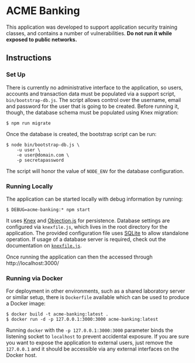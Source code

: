 # ACME Banking

This application was developed to support application security
training classes, and contains a number of vulnerabilities.
**Do not run it while exposed to public networks.**

## Instructions

### Set Up
There is currently no administrative interface to the application,
so users, accounts and transaction data must be populated via a
support script, `bin/bootstrap-db.js`. The script allows control
over the username, email and password for the user that is going
to be created. Before running it, though, the database schema must
be populated using Knex migration:
```
$ npm run migrate
```
Once the database is created, the bootstrap script can be run:
```
$ node bin/bootstrap-db.js \
    -u user \
    -e user@domain.com \
    -p secretapassword
```
The script will honor the value of `NODE_ENV` for the database
configuration.

### Running Locally
The application can be started locally with debug information
by running:
```
$ DEBUG=acme-banking:* npm start
```

It uses [Knex](https://knexjs.org/) and
[Objection.js](https://vincit.github.io/objection.js/) for persistence.
Database settings are configured via `knexfile.js`, which lives in the
root directory for the application. The provided configuration file uses
[SQLite](https://www.sqlite.org/index.html) to allow standalone operation.
If usage of a database server is required, check out the documentation
on [`knexfile.js`](https://knexjs.org/#knexfile).

Once running the application can then the accessed through
http://localhost:3000/

### Running via Docker
For deployment in other environments, such as a shared
laboratory server or similar setup, there is `Dockerfile`
available which can be used to produce a Docker image:

```
$ docker build -t acme-banking:latest .
$ docker run -d -p 127.0.0.1:3000:3000 acme-banking:latest
```

Running `docker` with the `-p 127.0.0.1:3000:3000` parameter
binds the listening socket to `localhost` to prevent
accidental exposure. If you are sure you want to expose the
application to external users, just remove the `127.0.0.1` and
it should be accessible via any external interfaces on the
Docker host.
